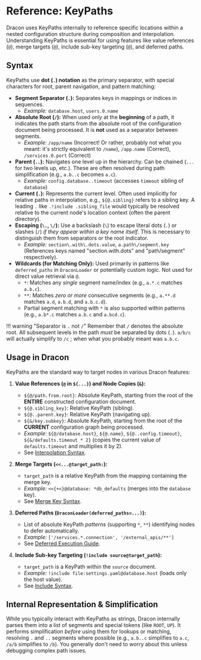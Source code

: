# Reference: KeyPaths

Dracon uses KeyPaths internally to reference specific locations within a nested configuration structure during composition and interpolation. Understanding KeyPaths is essential for using features like value references (`@`), merge targets (`@`), include sub-key targeting (`@`), and deferred paths.

## Syntax

KeyPaths use **dot (`.`) notation** as the primary separator, with special characters for root, parent navigation, and pattern matching:

- **Segment Separator (`.`):** Separates keys in mappings or indices in sequences.
  - _Example:_ `database.host`, `users.0.name`
- **Absolute Root (`/`):** When used _only_ at the **beginning** of a path, it indicates the path starts from the absolute root of the configuration document being processed. It is **not** used as a separator between segments.
  - _Example:_ `/app/name` (Incorrect! Or rather, probably not what you meant: it's strictly equivalent to `/name`), `/app.name` (Correct), `/services.0.port` (Correct)
- **Parent (`..`):** Navigates one level up in the hierarchy. Can be chained (`...` for two levels up, etc.). These are often resolved during path simplification (e.g., `a.b..c` becomes `a.c`).
  - _Example:_ `config.database..timeout` (accesses `timeout` sibling of `database`)
- **Current (`.`):** Represents the current level. Often used implicitly for relative paths in interpolation, e.g., `${@.sibling}` refers to a sibling key. A leading `.` like `.!include .sibling_file` would typically be resolved relative to the current node's location context (often the parent directory).
- **Escaping (`\.`, `\/`):** Use a backslash (`\`) to escape literal dots (`.`) or slashes (`/`) _if they appear within a key name itself_. This is necessary to distinguish them from separators or the root indicator.
  - _Example:_ `section\.with\.dots.value`, `a.path\/segment.key` (References keys named "section.with.dots" and "path/segment" respectively).
- **Wildcards (for Matching Only):** Used primarily in patterns like `deferred_paths` in `DraconLoader` or potentially custom logic. Not used for direct value retrieval via `@`.
  - `*`: Matches any _single_ segment name/index (e.g., `a.*.c` matches `a.b.c`).
  - `**`: Matches _zero or more_ consecutive segments (e.g., `a.**.d` matches `a.d`, `a.b.d`, and `a.b.c.d`).
  - Partial segment matching with `*` is also supported within patterns (e.g., `a.b*.c` matches `a.b.c` and `a.bcd.c`).

!!! warning "Separator is `.` not `/`"
Remember that `/` denotes the absolute root. All subsequent levels in the path _must_ be separated by dots (`.`). `a/b/c` will actually simplify to `/c` ; when what you probably meant was `a.b.c`.

## Usage in Dracon

KeyPaths are the standard way to target nodes in various Dracon features:

1.  **Value References (`@` in `${...}`) and Node Copies (`&`):**

    - `${@/path.from.root}`: Absolute KeyPath, starting from the root of the **ENTIRE** constructed configuration document.
    - `${@.sibling_key}`: Relative KeyPath (sibling).
    - `${@..parent.key}`: Relative KeyPath (navigating up).
    - `${&/key.subkey}`: Absolute KeyPath, starting from the root of the **CURRENT** configuration graph being processed.
    - _Example:_ `${@/database.host}`, `${@.name}`, `${@..config.timeout}`, `${&/defaults.timeout * 2}` (copies the current value of `defaults.timeout` and multiplies it by 2).
    - See [Interpolation Syntax](./interpolation_syntax.md).

2.  **Merge Targets (`<<...@target_path:`):**

    - `target_path` is a relative KeyPath from the mapping containing the merge key.
    - _Example:_ `<<{+<}@database: *db_defaults` (merges into the `database` key).
    - See [Merge Key Syntax](./merge_syntax.md).

3.  **Deferred Paths (`DraconLoader(deferred_paths=...)`):**

    - List of absolute KeyPath _patterns_ (supporting `*`, `**`) identifying nodes to defer automatically.
    - _Example:_ `['/services.*.connection', '/external_apis/**']`
    - See [Deferred Execution Guide](../guides/use-deferred.md).

4.  **Include Sub-key Targeting (`!include source@target_path`):**
    - `target_path` is a KeyPath within the `source` document.
    - _Example:_ `!include file:settings.yaml@database.host` (loads only the host value).
    - See [Include Syntax](./include_syntax.md).

## Internal Representation & Simplification

While you typically interact with KeyPaths as strings, Dracon internally parses them into a list of segments and special tokens (like `ROOT`, `UP`). It performs simplification _before_ using them for lookups or matching, resolving `.` and `..` segments where possible (e.g., `a.b..c` simplifies to `a.c`, `/a/b` simplifies to `/b`). You generally don't need to worry about this unless debugging complex path issues.
